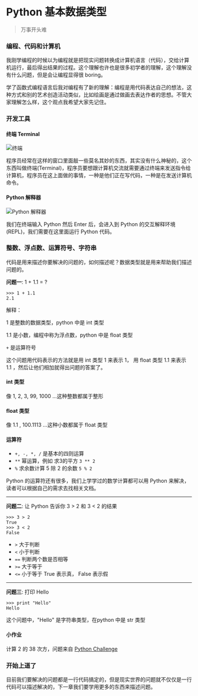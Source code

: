 # Python 基本数据类型

> 万事开头难

### 编程、代码和计算机
我刚学编程的时候以为编程就是把现实问题转换成计算机语言（代码），交给计算机运行，最后得出结果的过程。这个理解也许也是很多初学者的理解，这个理解没有什么问题，但是会让编程显得很 boring。

学了函数式编程语言后我对编程有了新的理解：编程是用代码表达自己的想法，这种方式和别的艺术创造活动类似，比如绘画是通过做画去表达作者的思想。不管大家理解怎么样，这个观点我希望大家先记住。

### 开发工具

#### 终端 Terminal
![终端](http://i1.buimg.com/567571/234cf787cbffd9d2.png)

程序员经常在这样的窗口里面敲一些莫名其妙的东西，其实没有什么神秘的，这个东西叫做终端(Terminal)，程序员要想跟计算机交流就需要通过终端来发送指令给计算机，程序员在这上面做的事情，一种是他们正在写代码，一种是在发送计算机命令。

#### Python 解释器
![Python 解释器](http://i2.buimg.com/567571/b3c82a49ca635a58.png)

我们在终端输入 Python 然后 Enter 后，会进入到 Python 的交互解释环境(REPL)，我们需要在这里面运行 Python 代码。

### 整数、浮点数、运算符号、字符串

代码是用来描述你要解决的问题的，如何描述呢？数据类型就是用来帮助我们描述问题的。

**问题一**: 1 + 1.1 = ?
```
>>> 1 + 1.1
2.1
```

解释：

1 是整数的数据类型，python 中是 int 类型

1.1 是小数，编程中称为浮点数，python 中是 float 类型

`+` 是运算符号

这个问题用代码表示的方法就是用 int 类型 1 来表示 1， 用 float 类型 1.1 来表示 1.1 ，然后让他们相加就得出问题的答案了。

#### int 类型
像 1, 2, 3, 99, 1000 ...这种整数都属于整形

#### float 类型
像 1.1 , 100.1113 ...这种小数都属于 float 类型

#### 运算符
* ` +, -, *, / ` 是基本的四则运算
* ` ** ` 幂运算，例如 求3的平方 `3 ** 2`
* ` % ` 求余数计算 5 除 2 的余数 `5 % 2`

Python 的运算符还有很多，我们上学学过的数学计算都可以用 Python 来解决，读者可以根据自己的需求去找相关文档。

---

**问题二**: 让 Python 告诉你 3 > 2 和 3 < 2 的结果
```
>>> 3 > 2
True
>>> 3 < 2
False
```
* ` > ` 大于判断
* ` < ` 小于判断
* ` == ` 判断两个数是否相等
* ` >= ` 大于等于
* ` <= ` 小于等于
True 表示真， False 表示假

---

**问题三**: 打印 Hello
```
>>> print "Hello"
Hello
```

这个问题中，"Hello" 是字符串类型，在python 中是 str 类型

#### 小作业
计算 2 的 38 次方，问题来自 [Python Challenge](http://www.pythonchallenge.com/pc/def/0.html)

### 开始上道了
目前我们要解决的问题都是一行代码搞定的，但是现实世界的问题就不仅仅是一行代码可以描述解决的，下一章我们要学用更多的东西来描述问题。
